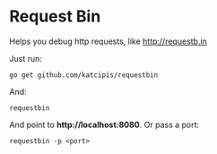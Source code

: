 # Request Bin

Helps you debug http requests, like http://requestb.in

Just run:

```
go get github.com/katcipis/requestbin
```

And:

```
requestbin
```

And point to **http://localhost:8080**. Or pass a port:

```
requestbin -p <port>
```
